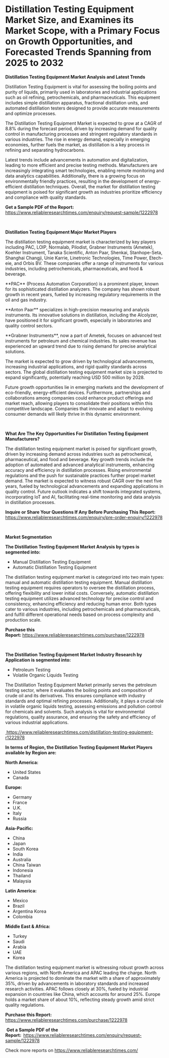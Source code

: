 <p><h1>Distillation Testing Equipment Market Size, and Examines its Market Scope, with a Primary Focus on Growth Opportunities, and Forecasted Trends Spanning from 2025 to 2032</h1></p><p><strong>Distillation Testing Equipment Market Analysis and Latest Trends</strong></p>
<p><p>Distillation Testing Equipment is vital for assessing the boiling points and purity of liquids, primarily used in laboratories and industrial applications such as oil refining, petrochemicals, and pharmaceuticals. This equipment includes simple distillation apparatus, fractional distillation units, and automated distillation testers designed to provide accurate measurements and optimize processes.</p><p>The Distillation Testing Equipment Market is expected to grow at a CAGR of 8.8% during the forecast period, driven by increasing demand for quality control in manufacturing processes and stringent regulatory standards in various industries. The rise in energy demand, especially in emerging economies, further fuels the market, as distillation is a key process in refining and separating hydrocarbons. </p><p>Latest trends include advancements in automation and digitalization, leading to more efficient and precise testing methods. Manufacturers are increasingly integrating smart technologies, enabling remote monitoring and data analytics capabilities. Additionally, there is a growing focus on environmentally friendly practices, resulting in the development of energy-efficient distillation techniques. Overall, the market for distillation testing equipment is poised for significant growth as industries prioritize efficiency and compliance with quality standards.</p></p>
<p><strong>Get a Sample PDF of the Report:&nbsp;</strong> <a href="https://www.reliableresearchtimes.com/enquiry/request-sample/1222978?utm_campaign=2620&utm_medium=2&utm_source=Github&utm_content=ia&utm_term=27022025&utm_id=distillation-testing-equipment">https://www.reliableresearchtimes.com/enquiry/request-sample/1222978</a></p>
<p>&nbsp;</p>
<p><strong>Distillation Testing Equipment Major Market Players</strong></p>
<p><p>The distillation testing equipment market is characterized by key players including PAC, LOIP, Normalab, Pilodist, Grabner Instruments (Ametek), Koehler Instrument, Tanaka Scientific, Anton Paar, Shenkai, Stanhope-Seta, Shanghai Changji, Unie Karrie, Linetronic Technologies, Time Power, Etech-eie, and Orbis BV. These companies offer a range of instruments for various industries, including petrochemicals, pharmaceuticals, and food & beverage.</p><p>**PAC** (Process Automation Corporation) is a prominent player, known for its sophisticated distillation analyzers. The company has shown robust growth in recent years, fueled by increasing regulatory requirements in the oil and gas industry. </p><p>**Anton Paar** specializes in high-precision measuring and analysis instruments. Its innovative solutions in distillation, including the Alcolyzer, have positioned it for significant growth, especially in laboratories and quality control sectors.</p><p>**Grabner Instruments**, now a part of Ametek, focuses on advanced test instruments for petroleum and chemical industries. Its sales revenue has experienced an upward trend due to rising demand for precise analytical solutions.</p><p>The market is expected to grow driven by technological advancements, increasing industrial applications, and rigid quality standards across sectors. The global distillation testing equipment market size is projected to expand significantly, potentially reaching USD 500 million by 2028.</p><p>Future growth opportunities lie in emerging markets and the development of eco-friendly, energy-efficient devices. Furthermore, partnerships and collaborations among companies could enhance product offerings and market reach, allowing players to consolidate their positions within this competitive landscape. Companies that innovate and adapt to evolving consumer demands will likely thrive in this dynamic environment.</p></p>
<p>&nbsp;</p>
<p><strong>What Are The Key Opportunities For Distillation Testing Equipment Manufacturers?</strong></p>
<p><p>The distillation testing equipment market is poised for significant growth, driven by increasing demand across industries such as petrochemical, pharmaceutical, and food and beverage. Key growth trends include the adoption of automated and advanced analytical instruments, enhancing accuracy and efficiency in distillation processes. Rising environmental regulations and the push for sustainable practices further propel market demand. The market is expected to witness robust CAGR over the next five years, fueled by technological advancements and expanding applications in quality control. Future outlook indicates a shift towards integrated systems, incorporating IoT and AI, facilitating real-time monitoring and data analysis in distillation processes.</p></p>
<p><strong>Inquire or Share Your Questions If Any Before Purchasing This Report:</strong> <a href="https://www.reliableresearchtimes.com/enquiry/pre-order-enquiry/1222978?utm_campaign=2620&utm_medium=2&utm_source=Github&utm_content=ia&utm_term=27022025&utm_id=distillation-testing-equipment">https://www.reliableresearchtimes.com/enquiry/pre-order-enquiry/1222978</a></p>
<p>&nbsp;</p>
<p><strong>Market Segmentation</strong></p>
<p><strong>The Distillation Testing Equipment Market Analysis by types is segmented into:</strong></p>
<p><ul><li>Manual Distillation Testing Equipment</li><li>Automatic Distillation Testing Equipment</li></ul></p>
<p><p>The distillation testing equipment market is categorized into two main types: manual and automatic distillation testing equipment. Manual distillation testing equipment requires operators to oversee the distillation process, offering flexibility and lower initial costs. Conversely, automatic distillation testing equipment utilizes advanced technology for precise control and consistency, enhancing efficiency and reducing human error. Both types cater to various industries, including petrochemicals and pharmaceuticals, and fulfill different operational needs based on process complexity and production scale.</p></p>
<p><strong>Purchase this Report:&nbsp;</strong><a href="https://www.reliableresearchtimes.com/purchase/1222978?utm_campaign=2620&utm_medium=2&utm_source=Github&utm_content=ia&utm_term=27022025&utm_id=distillation-testing-equipment">https://www.reliableresearchtimes.com/purchase/1222978</a></p>
<p>&nbsp;</p>
<p><strong>The Distillation Testing Equipment Market Industry Research by Application is segmented into:</strong></p>
<p><ul><li>Petroleum Testing</li><li>Volatile Organic Liquids Testing</li></ul></p>
<p><p>The Distillation Testing Equipment Market primarily serves the petroleum testing sector, where it evaluates the boiling points and composition of crude oil and its derivatives. This ensures compliance with industry standards and optimal refining processes. Additionally, it plays a crucial role in volatile organic liquids testing, assessing emissions and pollution control for chemicals and solvents. Such analysis is vital for environmental regulations, quality assurance, and ensuring the safety and efficiency of various industrial applications.</p></p>
<p><a href="https://www.reliableresearchtimes.com/distillation-testing-equipment-r1222978?utm_campaign=2620&utm_medium=2&utm_source=Github&utm_content=ia&utm_term=27022025&utm_id=distillation-testing-equipment">&nbsp;https://www.reliableresearchtimes.com/distillation-testing-equipment-r1222978</a></p>
<p><strong>In terms of Region, the Distillation Testing Equipment Market Players available by Region are:</strong></p>
<p>
    <p> <strong> North America: </strong>
        <ul>
            <li>United States</li>
            <li>Canada</li>
        </ul>
        </p> 
    <p> <strong> Europe: </strong>
        <ul>
            <li>Germany</li>
            <li>France</li>
            <li>U.K.</li>
            <li>Italy</li>
            <li>Russia</li>
        </ul>
        </p> 
    <p> <strong> Asia-Pacific: </strong>
        <ul>
            <li>China</li>
            <li>Japan</li>
            <li>South Korea</li>
            <li>India</li>
            <li>Australia</li>
            <li>China Taiwan</li>
            <li>Indonesia</li>
            <li>Thailand</li>
            <li>Malaysia</li>
        </ul>
        </p> 
    <p> <strong> Latin America: </strong>
        <ul>
            <li>Mexico</li>
            <li>Brazil</li>
            <li>Argentina Korea</li>
            <li>Colombia</li>
        </ul>
        </p> 
    <p> <strong> Middle East & Africa: </strong>
        <ul>
            <li>Turkey</li>
            <li>Saudi</li>
            <li>Arabia</li>
            <li>UAE</li>
            <li>Korea</li>
        </ul>
    </p>
    </p>
<p><p>The distillation testing equipment market is witnessing robust growth across various regions, with North America and APAC leading the charge. North America is projected to dominate the market with a share of approximately 35%, driven by advancements in laboratory standards and increased research activities. APAC follows closely at 30%, fueled by industrial expansion in countries like China, which accounts for around 25%. Europe holds a market share of about 10%, reflecting steady growth amid strict quality regulations.</p></p>
<p><strong>Purchase this Report: </strong><a href="https://www.reliableresearchtimes.com/purchase/1222978?utm_campaign=2620&utm_medium=2&utm_source=Github&utm_content=ia&utm_term=27022025&utm_id=distillation-testing-equipment">https://www.reliableresearchtimes.com/purchase/1222978</a></p>
<p>&nbsp;<strong>Get a Sample PDF of the Report:&nbsp;&nbsp;</strong><a href="https://www.reliableresearchtimes.com/enquiry/request-sample/1222978?utm_campaign=2620&utm_medium=2&utm_source=Github&utm_content=ia&utm_term=27022025&utm_id=distillation-testing-equipment">https://www.reliableresearchtimes.com/enquiry/request-sample/1222978</a></p>
<p><strong></strong></p>
<p>Check more reports on <a href="https://www.reliableresearchtimes.com/?utm_campaign=2620&utm_medium=2&utm_source=Github&utm_content=ia&utm_term=27022025&utm_id=distillation-testing-equipment">https://www.reliableresearchtimes.com/</a></p>